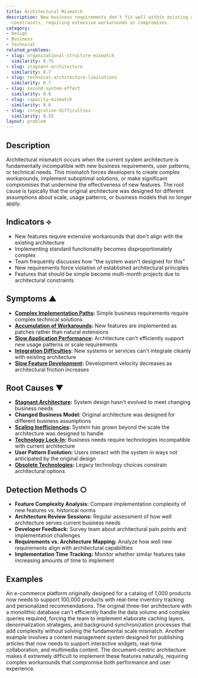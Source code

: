 ```yaml
---
title: Architectural Mismatch
description: New business requirements don't fit well within existing architectural
  constraints, requiring extensive workarounds or compromises.
category:
- Design
- Business
- Technical
related_problems:
- slug: organizational-structure-mismatch
  similarity: 0.75
- slug: stagnant-architecture
  similarity: 0.7
- slug: technical-architecture-limitations
  similarity: 0.7
- slug: second-system-effect
  similarity: 0.6
- slug: capacity-mismatch
  similarity: 0.6
- slug: integration-difficulties
  similarity: 0.55
layout: problem
---
```


## Description

Architectural mismatch occurs when the current system architecture is fundamentally incompatible with new business requirements, user patterns, or technical needs. This mismatch forces developers to create complex workarounds, implement suboptimal solutions, or make significant compromises that undermine the effectiveness of new features. The root cause is typically that the original architecture was designed for different assumptions about scale, usage patterns, or business models that no longer apply.

## Indicators ⟡

- New features require extensive workarounds that don't align with the existing architecture
- Implementing standard functionality becomes disproportionately complex
- Team frequently discusses how "the system wasn't designed for this"
- New requirements force violation of established architectural principles
- Features that should be simple become multi-month projects due to architectural constraints

## Symptoms ▲

- **[Complex Implementation Paths](complex-implementation-paths.md):** Simple business requirements require complex technical solutions
- **[Accumulation of Workarounds](accumulation-of-workarounds.md):** New features are implemented as patches rather than natural extensions
- **[Slow Application Performance](slow-application-performance.md):** Architecture can't efficiently support new usage patterns or scale requirements
- **[Integration Difficulties](integration-difficulties.md):** New systems or services can't integrate cleanly with existing architecture
- **[Slow Feature Development](slow-feature-development.md):** Development velocity decreases as architectural friction increases

## Root Causes ▼

- **[Stagnant Architecture](stagnant-architecture.md):** System design hasn't evolved to meet changing business needs
- **Changed Business Model:** Original architecture was designed for different business assumptions
- **[Scaling Inefficiencies](scaling-inefficiencies.md):** System has grown beyond the scale the architecture was designed to handle
- **[Technology Lock-In](technology-lock-in.md):** Business needs require technologies incompatible with current architecture
- **User Pattern Evolution:** Users interact with the system in ways not anticipated by the original design
- **[Obsolete Technologies](obsolete-technologies.md):** Legacy technology choices constrain architectural options

## Detection Methods ○

- **Feature Complexity Analysis:** Compare implementation complexity of new features vs. historical norms
- **Architecture Review Sessions:** Regular assessment of how well architecture serves current business needs
- **Developer Feedback:** Survey team about architectural pain points and implementation challenges
- **Requirements vs. Architecture Mapping:** Analyze how well new requirements align with architectural capabilities
- **Implementation Time Tracking:** Monitor whether similar features take increasing amounts of time to implement

## Examples

An e-commerce platform originally designed for a catalog of 1,000 products now needs to support 100,000 products with real-time inventory tracking and personalized recommendations. The original three-tier architecture with a monolithic database can't efficiently handle the data volume and complex queries required, forcing the team to implement elaborate caching layers, denormalization strategies, and background synchronization processes that add complexity without solving the fundamental scale mismatch. Another example involves a content management system designed for publishing articles that now needs to support interactive widgets, real-time collaboration, and multimedia content. The document-centric architecture makes it extremely difficult to implement these features naturally, requiring complex workarounds that compromise both performance and user experience.
